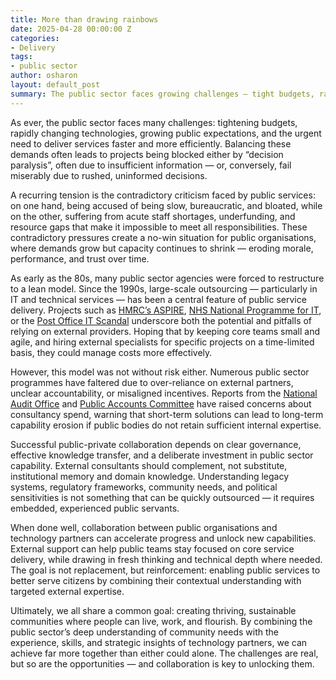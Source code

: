 ```yaml
---
title: More than drawing rainbows
date: 2025-04-28 00:00:00 Z
categories:
- Delivery
tags:
- public sector
author: osharon
layout: default_post
summary: The public sector faces growing challenges — tight budgets, rapid tech change, rising expectations, and staff shortages — often leading to decision paralysis or rushed mistakes. Many agencies found a solution by partnering with private consultancies to provide agile and robust solutions. True success relies on combining public sector knowledge with private sector expertise, showing that collaboration is key to stronger, more resilient communities.
---
```

As ever, the public sector faces many challenges: tightening budgets, rapidly changing technologies, growing public expectations, and the urgent need to deliver services faster and more efficiently. Balancing these demands often leads to projects being blocked either by “decision paralysis”, often due to insufficient information — or, conversely, fail miserably due to rushed, uninformed decisions.

A recurring tension is the contradictory criticism faced by public services: on one hand, being accused of being slow, bureaucratic, and bloated, while on the other, suffering from acute staff shortages, underfunding, and resource gaps that make it impossible to meet all responsibilities. These contradictory pressures create a no-win situation for public organisations, where demands grow but capacity continues to shrink — eroding morale, performance, and trust over time.

As early as the 80s, many public sector agencies were forced to restructure to a lean model. Since the 1990s, large-scale outsourcing — particularly in IT and technical services — has been a central feature of public service delivery. Projects such as [HMRC’s ASPIRE](https://www.computerweekly.com/opinion/A-decade-after-breaking-HMRCs-Aspire-deal-the-Post-Office-scandal-exposes-glaring-similarities), [NHS National Programme for IT](https://pubmed.ncbi.nlm.nih.gov/28166675/), or the [Post Office IT Scandal](https://en.wikipedia.org/wiki/British_Post_Office_scandal) underscore both the potential and pitfalls of relying on external providers. Hoping that by keeping core teams small and agile, and hiring external specialists for specific projects on a time-limited basis, they could manage costs more effectively.

However, this model was not without risk either. Numerous public sector programmes have faltered due to over-reliance on external partners, unclear accountability, or misaligned incentives. Reports from the [National Audit Office](https://www.business-reporter.co.uk/improving-business-performance/delivering-successful-government-it-projects) and [Public Accounts Committee](https://www.uk-cpa.org/what-we-do/public-accounts-committees) have raised concerns about consultancy spend, warning that short-term solutions can lead to long-term capability erosion if public bodies do not retain sufficient internal expertise.

Successful public-private collaboration depends on clear governance, effective knowledge transfer, and a deliberate investment in public sector capability. External consultants should complement, not substitute, institutional memory and domain knowledge. Understanding legacy systems, regulatory frameworks, community needs, and political sensitivities is not something that can be quickly outsourced — it requires embedded, experienced public servants.

When done well, collaboration between public organisations and technology partners can accelerate progress and unlock new capabilities. External support can help public teams stay focused on core service delivery, while drawing in fresh thinking and technical depth where needed. The goal is not replacement, but reinforcement: enabling public services to better serve citizens by combining their contextual understanding with targeted external expertise.

Ultimately, we all share a common goal: creating thriving, sustainable communities where people can live, work, and flourish. By combining the public sector’s deep understanding of community needs with the experience, skills, and strategic insights of technology partners, we can achieve far more together than either could alone. The challenges are real, but so are the opportunities — and collaboration is key to unlocking them.